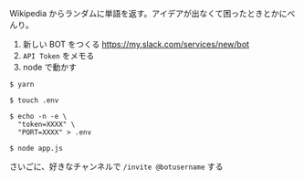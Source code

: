 Wikipedia からランダムに単語を返す。アイデアが出なくて困ったときとかにべんり。

1. 新しい BOT をつくる https://my.slack.com/services/new/bot
2. `API Token` をメモる
3. node で動かす

```
$ yarn

$ touch .env

$ echo -n -e \
  "token=XXXX" \
  "PORT=XXXX" > .env

$ node app.js
```

さいごに、好きなチャンネルで `/invite @botusername` する
